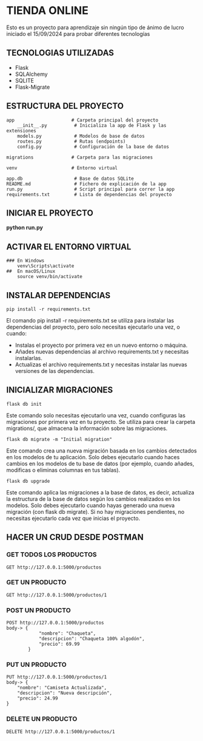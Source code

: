 # **TIENDA ONLINE**
Esto es un proyecto para aprendizaje sin ningún tipo de ánimo de lucro iniciado el 15/09/2024
para probar diferentes tecnologías

## TECNOLOGIAS UTILIZADAS

* Flask
* SQLAlchemy
* SQLITE
* Flask-Migrate

## ESTRUCTURA DEL PROYECTO

    app                     # Carpeta principal del proyecto
        __init__.py          # Inicializa la app de Flask y las extensiones
        models.py            # Modelos de base de datos
        routes.py            # Rutas (endpoints)
        config.py            # Configuración de la base de datos

    migrations              # Carpeta para las migraciones

    venv                    # Entorno virtual

    app.db                   # Base de datos SQLite
    README.md                # Fichero de explicación de la app
    run.py                   # Script principal para correr la app
    requirements.txt         # Lista de dependencias del proyecto

## INICIAR EL PROYECTO

**python run.py**

## ACTIVAR EL ENTORNO VIRTUAL
    ### En Windows
        venv\Scripts\activate
    ##  En macOS/Linux
        source venv/bin/activate

## INSTALAR DEPENDENCIAS
    pip install -r requirements.txt

El comando pip install -r requirements.txt se utiliza para instalar las dependencias del proyecto, pero solo necesitas ejecutarlo una vez, o cuando:
* Instalas el proyecto por primera vez en un nuevo entorno o máquina.
* Añades nuevas dependencias al archivo requirements.txt y necesitas instalarlas.
* Actualizas el archivo requirements.txt y necesitas instalar las nuevas versiones de las dependencias.

## INICIALIZAR MIGRACIONES

    flask db init

Este comando solo necesitas ejecutarlo una vez, cuando configuras las migraciones por primera vez en tu proyecto. Se utiliza para crear la carpeta migrations/, que almacena la información sobre las migraciones.

    flask db migrate -m "Initial migration"

Este comando crea una nueva migración basada en los cambios detectados en los modelos de tu aplicación. Solo debes ejecutarlo cuando haces cambios en los modelos de tu base de datos (por ejemplo, cuando añades, modificas o eliminas columnas en tus tablas).

    flask db upgrade

Este comando aplica las migraciones a la base de datos, es decir, actualiza la estructura de la base de datos según los cambios realizados en los modelos.
Solo debes ejecutarlo cuando hayas generado una nueva migración (con flask db migrate). Si no hay migraciones pendientes, no necesitas ejecutarlo cada vez que inicias el proyecto.

## HACER UN CRUD DESDE POSTMAN

### GET TODOS LOS PRODUCTOS
    GET http://127.0.0.1:5000/productos
### GET UN PRODUCTO
    GET http://127.0.0.1:5000/productos/1
### POST UN PRODUCTO
    POST http://127.0.0.1:5000/productos
    body-> {
                "nombre": "Chaqueta",
                "descripcion": "Chaqueta 100% algodón",
                "precio": 69.99
            }
### PUT UN PRODUCTO
    PUT http://127.0.0.1:5000/productos/1
    body-> {
        "nombre": "Camiseta Actualizada",
        "descripcion": "Nueva descripción",
        "precio": 24.99
    }
### DELETE UN PRODUCTO
    DELETE http://127.0.0.1:5000/productos/1


    







